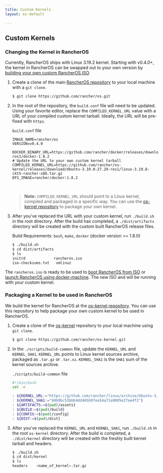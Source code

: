 ```yaml
---
title: Custom Kernels
layout: os-default

---
```


## Custom Kernels

### Changing the Kernel in RancherOS 

Currently, RancherOS ships with Linux 3.19.2 kernel. Starting with v0.4.0+, the kernel in RancherOS can be swapped out to your own version by [building your own custom RancherOS ISO]({{site.baseurl}}/os/configuration/custom-rancheros-iso/).

 1. Create a clone of the main [RancherOS repository](https://github.com/rancher/os) to your local machine with a `git clone`. 

    ```bash
    $ git clone https://github.com/rancher/os.git
    ```

 2. In the root of the repository, the `build.conf` file will need to be updated. Using your favorite editor, replace the `COMPILED_KERNEL_URL` value with a URL of your compiled custom kernel tarball. Ideally, the URL will be pre-fixed with `https`. 

    `build.conf` file

    ```
    IMAGE_NAME=rancher/os
    VERSION=v0.4.0
 
    DOCKER_BINARY_URL=https://github.com/rancher/docker/releases/download/v1.8.2-ros1/docker-1.8.2
    # Update the URL to your own custom kernel tarball
    COMPILED_KERNEL_URL=https://github.com/rancher/os-kernel/releases/download/Ubuntu-3.19.0-27.29-ros1/linux-3.19.8-ckt5-rancher-x86.tar.gz
    DFS_IMAGE=rancher/docker:1.8.2
    ```

    <br>

    > **Note:** `COMPILED_KERNEL_URL` should point to a Linux kernel, compiled and packaged in a specific way. You can use the [os-kernel repository](https://github.com/rancher/os-kernel) to package your own kernel.
  
 3. After you've replaced the URL with your custom kernel, run `./build.sh` in the root directory. After the build has completed, a `./dist/artifacts` directory will be created with the custom built RancherOS release files. 

     Build Requirements: `bash`, `make`, `docker` (docker version >= 1.8.0)
     
    ```bash
    $ ./build.sh
    $ cd dist/artifacts
    $ ls
    initrd             rancheros.iso
    iso-checksums.txt	vmlinuz
    ```

The `rancheros.iso` is ready to be used to [boot RancherOS from ISO]({{site.baseurl}}/os/running-rancheros/workstation/boot-from-iso/) or [launch RancherOS using docker-machine]({{site.baseurl}}/os/running-rancheros/workstation/docker-machine). The new ISO and will be running with your custom kernel. 

### Packaging a Kernel to be used in RancherOS

We build the kernel for RancherOS at the [os-kernel repository](https://github.com/rancher/os-kernel). You can use this repository to help package your own custom kernel to be used in RancherOS.


1. Create a clone of the [os-kernel](https://github.com/rancher/os-kernel) repository to your local machine using `git clone`.
    
   ```bash
   $ git clone https://github.com/rancher/os-kernel.git
   ```

2. In the `./scripts/build-common` file, update the `KERNEL_URL` and `KERNEL_SHA1`. `KERNEL_URL` points to Linux kernel sources archive, packaged as `.tar.gz` or `.tar.xz`. `KERNEL_SHA1` is the `SHA1` sum of the kernel sources archive. 

   `./scripts/build-common` file

   ```bash
   #!/bin/bash
   set -e

   : ${KERNEL_URL:="https://github.com/rancher/linux/archive/Ubuntu-3.19.0-27.29.tar.gz"}
   : ${KERNEL_SHA1:="84b9bc53bbb4dd465b97ea54a71a9805e27ae4f2"}
   : ${ARTIFACTS:=$(pwd)/assets}
   : ${BUILD:=$(pwd)/build}
   : ${CONFIG:=$(pwd)/config}
   : ${DIST:=$(pwd)/dist}
   ```

3. After you've replaced the `KERNEL_URL` and `KERNEL_SHA1`, run `./build.sh` in the root `os-kernel` directory. After the build is completed, a `./dist/kernel` directory will be created with the freshly built kernel tarball and headers. 
   
   ```bash
   $ ./build.sh
   $ cd dist/kernel
   $ ls
   headers    <name_of_kernel>.tar.gz
   ```